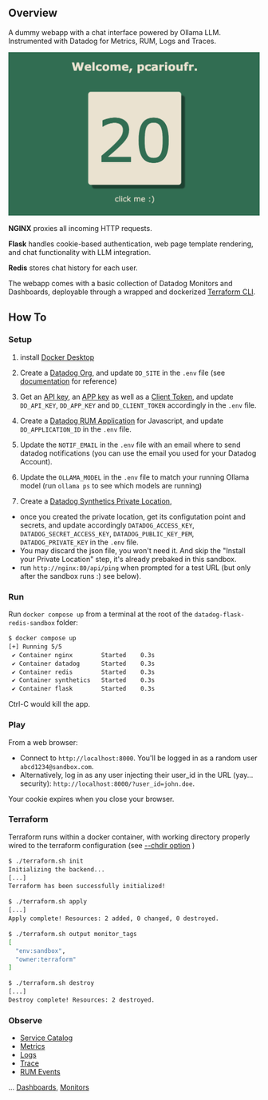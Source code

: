## Overview

A dummy webapp with a chat interface powered by Ollama LLM. Instrumented with Datadog for Metrics, RUM, Logs and Traces.

![app overview](/app.png)

**NGINX** proxies all incoming HTTP requests.

**Flask** handles cookie-based authentication, web page template rendering, and chat functionality with LLM integration.

**Redis** stores chat history for each user.

The webapp comes with a basic collection of Datadog Monitors and Dashboards, deployable through a wrapped and dockerized [Terraform CLI](https://developer.hashicorp.com/terraform/cli/commands). 


## How To 

### Setup

1. install [Docker Desktop](https://www.docker.com/products/docker-desktop/)

2. Create a [Datadog Org](https://app.datadoghq.com/signup), and update `DD_SITE` in the `.env` file (see [documentation](https://docs.datadoghq.com/getting_started/site/#access-the-datadog-site) for reference)

3. Get an [API key](https://app.datadoghq.com/organization-settings/api-keys), an [APP key](https://app.datadoghq.com/organization-settings/application-keys) as well as a [Client Token](https://app.datadoghq.com/organization-settings/client-tokens), and update `DD_API_KEY`, `DD_APP_KEY` and `DD_CLIENT_TOKEN` accordingly in the `.env` file.

4. Create a [Datadog RUM Application](https://app.datadoghq.com/rum/application/create) for Javascript, and update `DD_APPLICATION_ID` in the `.env` file.

5. Update the `NOTIF_EMAIL` in the `.env` file with an email where to send datadog notifications (you can use the email you used for your Datadog Account).

5. Update the `OLLAMA_MODEL` in the `.env` file to match your running Ollama model (run `ollama ps` to see which models are running)

6. Create a [Datadog Synthetics Private Location](https://app.datadoghq.com/synthetics/settings/private-locations), 
* once you created the private location, get its configutation point and secrets, and update accordingly `DATADOG_ACCESS_KEY`, `DATADOG_SECRET_ACCESS_KEY`, `DATADOG_PUBLIC_KEY_PEM`, `DATADOG_PRIVATE_KEY` in the `.env` file. 
* You may discard the json file, you won't need it. And skip the "Install your Private Location" step, it's already prebaked in this sandbox.
* run `http://nginx:80/api/ping` when prompted for a test URL (but only after the sandbox runs :) see below).

### Run

Run `docker compose up` from a terminal at the root of the `datadog-flask-redis-sandbox` folder:

```bash
$ docker compose up   
[+] Running 5/5
 ✔ Container nginx        Started    0.3s 
 ✔ Container datadog      Started    0.3s 
 ✔ Container redis        Started    0.3s
 ✔ Container synthetics   Started    0.3s
 ✔ Container flask        Started    0.3s
```

Ctrl-C would kill the app.


### Play

From a web browser:
* Connect to `http://localhost:8000`. You'll be logged in as a random user `abcd1234@sandbox.com`.
* Alternatively, log in as any user injecting their user_id in the URL (yay... security): `http://localhost:8000/?user_id=john.doe`.


Your cookie expires when you close your browser.


### Terraform

Terraform runs within a docker container, with working directory properly wired to the terraform configuration (see [--chdir option](https://developer.hashicorp.com/terraform/cli/commands#switching-working-directory-with-chdir) )

``` bash
$ ./terraform.sh init
Initializing the backend...
[...]
Terraform has been successfully initialized!
```

``` bash
$ ./terraform.sh apply
[...]
Apply complete! Resources: 2 added, 0 changed, 0 destroyed.
```

``` bash
$ ./terraform.sh output monitor_tags
[
  "env:sandbox",
  "owner:terraform"
]
```

``` bash
$ ./terraform.sh destroy
[...]
Destroy complete! Resources: 2 destroyed.
```

### Observe

* [Service Catalog](https://app.datadoghq.com/metric/summary?tags=env%3Asandbox)
* [Metrics](https://app.datadoghq.com/metric/summary)
* [Logs](https://app.datadoghq.com/logs?query=env%3Asandbox)
* [Trace](https://app.datadoghq.com/apm/traces?query=%40_top_level%3A1%20env%3Asandbox)
* [RUM Events](https://app.datadoghq.com/rum/explorer?query=%40type%3Asession)

... [Dashboards](https://app.datadoghq.com/dashboard/lists), [Monitors](https://app.datadoghq.com/monitors#recommended?q=integration:Redis&p=1)
